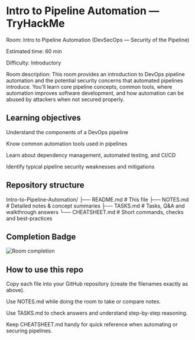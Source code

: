 # Intro to Pipeline Automation — TryHackMe

Room: Intro to Pipeline Automation (DevSecOps — Security of the Pipeline)

Estimated time: 60 min

Difficulty: Introductory

Room description: This room provides an introduction to DevOps pipeline automation and the potential security concerns that automated pipelines introduce. You'll learn core pipeline concepts, common tools, where automation improves software development, and how automation can be abused by attackers when not secured properly.

## Learning objectives

Understand the components of a DevOps pipeline

Know common automation tools used in pipelines

Learn about dependency management, automated testing, and CI/CD

Identify typical pipeline security weaknesses and mitigations

## Repository structure
Intro-to-Pipeline-Automation/
├── README.md        # This file
├── NOTES.md         # Detailed notes & concept summaries
├── TASKS.md         # Tasks, Q&A and walkthrough answers
└── CHEATSHEET.md    # Short commands, checks and best-practices

## Completion Badge
![Room completion]()

## How to use this repo

Copy each file into your GitHub repository (create the filenames exactly as above).

Use NOTES.md while doing the room to take or compare notes.

Use TASKS.md to check answers and understand step-by-step reasoning.

Keep CHEATSHEET.md handy for quick reference when automating or securing pipelines.
